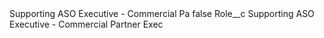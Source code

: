 <?xml version="1.0" encoding="UTF-8"?>
<CustomMetadata xmlns="http://soap.sforce.com/2006/04/metadata" xmlns:xsi="http://www.w3.org/2001/XMLSchema-instance" xmlns:xsd="http://www.w3.org/2001/XMLSchema">
    <label>Supporting ASO Executive - Commercial Pa</label>
    <protected>false</protected>
    <values>
        <field>Role__c</field>
        <value xsi:type="xsd:string">Supporting ASO Executive - Commercial Partner Exec</value>
    </values>
</CustomMetadata>
